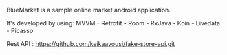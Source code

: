 BlueMarket is a sample online market android application.

It's developed by using: MVVM - Retrofit - Room - RxJava - Koin - Livedata - Picasso

Rest API : https://github.com/keikaavousi/fake-store-api.git               

